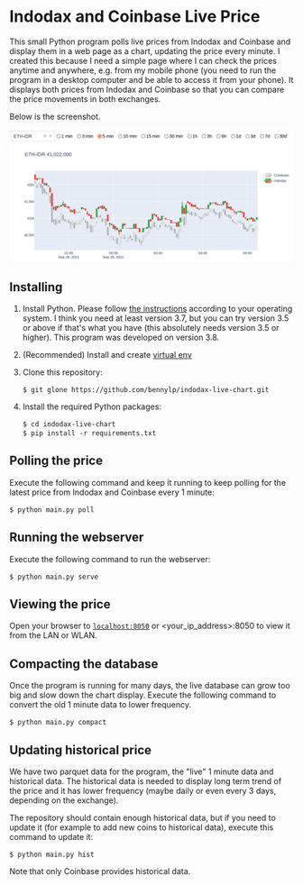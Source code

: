 # Indodax and Coinbase Live Price

This small Python program polls live prices from Indodax and Coinbase and display them in a web page as a chart, updating the price every minute. I created this because I need a simple page where I can check the prices anytime and anywhere, e.g. from my mobile phone (you need to run the program in a desktop computer and be able to access it from your phone).  It displays both prices from Indodax and Coinbase so that you can compare the price movements in both exchanges.

Below is the screenshot.

![Screenshot](screenshot.png "Screenshot")

## Installing

1. Install Python. Please follow [the instructions](https://www.python.org/downloads/) according to your operating system. I think you need at least version 3.7, but you can try version 3.5 or above if that's what you have (this absolutely needs version 3.5 or higher). This program was developed on version 3.8.
2. (Recommended) Install and create [virtual env](https://docs.python.org/3.7/library/venv.html)
3. Clone this repository:

   ```
   $ git glone https://github.com/bennylp/indodax-live-chart.git
   ```

4. Install the required Python packages:
   
   ```
   $ cd indodax-live-chart
   $ pip install -r requirements.txt
   ```
   
## Polling the price

Execute the following command and keep it running to keep polling for the latest price from Indodax and Coinbase every 1 minute:

```
$ python main.py poll
```

## Running the webserver

Execute the following command to run the webserver:

```
$ python main.py serve
```

## Viewing the price

Open your browser to [`localhost:8050`](http://localhost:8050) or <your_ip_address>:8050 to view it from the LAN or WLAN.


## Compacting the database

Once the program is running for many days, the live database can grow too big and slow down the chart display. Execute the following command to convert the old 1 minute data to lower frequency.

```
$ python main.py compact
```

## Updating historical price

We have two parquet data for the program, the "live" 1 minute data and historical data. The historical data is needed to display long term trend of the price and it has lower frequency (maybe daily or even every 3 days, depending on the exchange).

The repository should contain enough historical data, but if you need to update it (for example to add new coins to historical data), execute this command to update it:

```
$ python main.py hist
```

Note that only Coinbase provides historical data.

